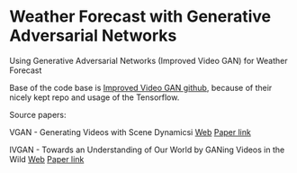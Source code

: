 # Weather Forecast with Generative Adversarial Networks 
Using Generative Adversarial Networks (Improved Video GAN) for Weather Forecast

Base of the code base is [Improved Video GAN github](https://github.com/bernhard2202/improved-video-gan),
because of their nicely kept repo and usage of the Tensorflow.




Source papers:

VGAN - Generating Videos with Scene Dynamicsi
[Web](http://carlvondrick.com/tinyvideo/)
[Paper link](http://carlvondrick.com/tinyvideo/paper.pdf)

IVGAN - Towards an Understanding of Our World by GANing Videos in the Wild 
[Web](https://bernhard2202.github.io/)
[Paper link](https://arxiv.org/abs/1711.11453)
